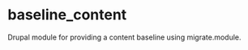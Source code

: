 baseline_content
================

Drupal module for providing a content baseline using migrate.module.
